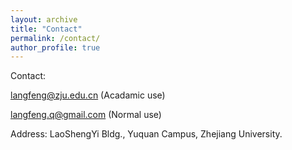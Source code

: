 ```yaml
---
layout: archive
title: "Contact"
permalink: /contact/
author_profile: true
---
```


Contact: 

langfeng@zju.edu.cn (Acadamic use)

langfeng.q@gmail.com (Normal use)


Address: LaoShengYi Bldg., Yuquan Campus, Zhejiang University.